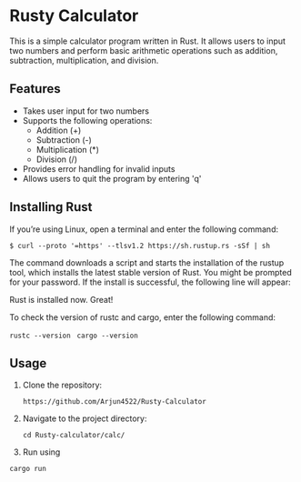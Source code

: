 # Rusty Calculator

This is a simple calculator program written in Rust. It allows users to input two numbers and perform basic arithmetic operations such as addition, subtraction, multiplication, and division.

## Features

- Takes user input for two numbers
- Supports the following operations:
  - Addition (+)
  - Subtraction (-)
  - Multiplication (*)
  - Division (/)
- Provides error handling for invalid inputs
- Allows users to quit the program by entering 'q'

## Installing Rust

If you’re using Linux, open a terminal and enter the following command:

`$ curl --proto '=https' --tlsv1.2 https://sh.rustup.rs -sSf | sh`

The command downloads a script and starts the installation of the rustup tool, which installs the latest stable version of Rust. You might be prompted for your password. If the install is successful, the following line will appear:

Rust is installed now. Great!

To check the version of rustc and cargo, enter the following command:

`rustc --version `
`cargo --version`

## Usage

1. Clone the repository:

   ```shell
   https://github.com/Arjun4522/Rusty-Calculator
   
2. Navigate to the project directory:

   `cd Rusty-calculator/calc/`
   
3. Run using 

  `cargo run`
